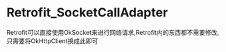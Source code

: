 # Retrofit_SocketCallAdapter
Retrofit可以直接使用OkSocket来进行网络请求,Retrofit内的东西都不需要修改,只需要将OkHttpClient换成此即可
